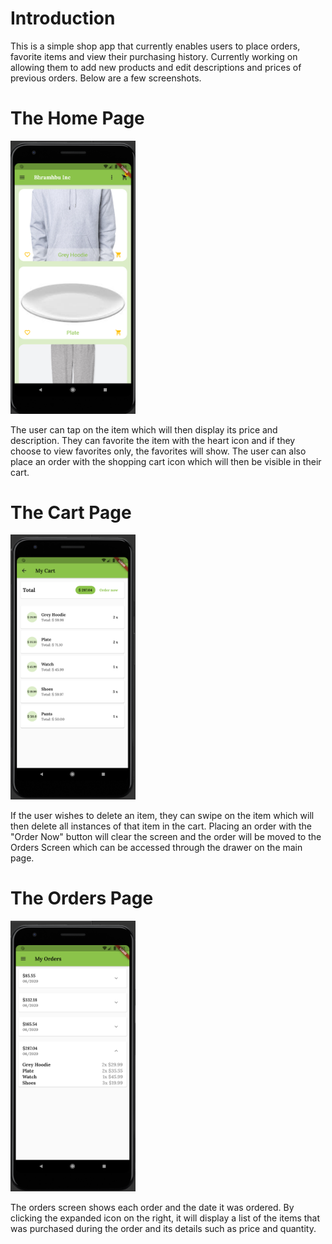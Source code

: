 # Introduction
This is a simple shop app that currently enables users to place orders, favorite items and view their purchasing history. Currently working on allowing them to add new products and edit descriptions and prices of previous orders. Below are a few screenshots. 


# The Home Page

<img src="images/homePageScreenShot.png" alt="HomePage" width="200"/>

The user can tap on the item which will then display its price and description. They can favorite the item with the heart icon and if they choose to view favorites only, the favorites will show. The user can also place an order with the shopping cart icon which will then be visible in their cart. 

# The Cart Page

<img src="images/myCartScreenShot.png" alt="CartScreen" width="200"/>

If the user wishes to delete an item, they can swipe on the item which will then delete all instances of that item in the cart. Placing an order with the "Order Now" button will clear the screen and the order will be moved to the Orders Screen which can be accessed through the drawer on the main page. 

# The Orders Page

<img src="images/myOrdersScreenShot.png" alt ="OrderScreen" width="200"/>

The orders screen shows each order and the date it was ordered. By clicking the expanded icon on the right, it will display a list of the items that was purchased during the order and its details such as price and quantity. 
